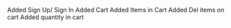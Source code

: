 Added Sign Up/ Sign In
Added Cart
Added Items in Cart
Added Del items on cart
Added quantity in cart
